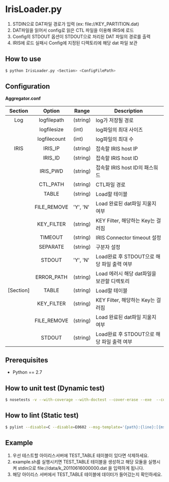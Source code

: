 # IrisLoader.py

1. STDIN으로 DAT파일 경로가 입력 (ex: file://KEY_PARTITION.dat)
2. DAT파일을 읽어서 config로 읽은 CTL 파일을 이용해 IRIS에 로드
3. Config의 STDOUT 옵션이 STDOUT으로 처리된 DAT 파일의 경로를 출력
4. IRIS에 로드 실패시 Config에 지정된 디렉토리에 해당 dat 파일 보관

## How to use
```Bash
$ python IrisLoader.py <Section> <ConfigFilePath>
```

## Configuration

**Aggregator.conf**

|Section|Option|Range|Description|
|:-------:|:------------:|----------|-------------------------------------------|
|Log      | logfilepath  |(string)  | log가 저장될 경로                         |
|         | logfilesize  |(int)     | log파일의 최대 사이즈                     |
|         | logfilecount |(int)     | log파일의 최대 수                         |
|IRIS     | IRIS_IP      |(string)  | 접속할 IRIS host IP                       |
|         | IRIS_ID      |(string)  | 접속할 IRIS host ID                       |
|         | IRIS_PWD     |(string)  | 접속할 IRIS host ID의 패스워드            |
|         | CTL_PATH     |(string)  | CTL파일 경로                              |
|         | TABLE        |(string)  | Load할 테이블                             |
|         | FILE_REMOVE  |'Y', 'N'  | Load 완료된 dat파일 지울지 여부           |
|         | KEY_FILTER   |(string)  | KEY Filter, 해당하는 Key는 걸러짐         |
|         | TIMEOUT      |(string)  | IRIS Connector timeout 설정               |
|         | SEPARATE     |(string)  | 구분자 설정                               |
|         | STDOUT       |'Y', 'N'  | Load완료 후 STDOUT으로 해당 파일 출력 여부|
|         | ERROR_PATH   |(string)  | Load 에러시 해당 dat파일을 보관할 디렉토리|
|[Section]| TABLE        |(string)  | Load할 테이블                             |
|         | KEY_FILTER   |(string)  | KEY Filter, 해당하는 Key는 걸러짐         |
|         | FILE_REMOVE  |(string)  | Load 완료된 dat파일 지울지 여부           |
|         | STDOUT       |(string)  | Load완료 후 STDOUT으로 해당 파일 출력 여부|

## Prerequisites
- Python == 2.7

## How to unit test (Dynamic test)
```Bash
$ nosetests -v --with-coverage --with-doctest --cover-erase --exe  --cover-package=. tests/*.py
```

## How to lint (Static test)
```Bash
$ pylint --disable=C --disable=E0602 --msg-template='{path}:{line}:[{msg_id}({symbol}),{obj}]{msg}' *.py
```

## Example
  1. 우선 테스트할 아이리스서버에 TEST_TABLE 테이블이 있다면 삭제하세요.
  2. example.sh를 실행시키면 TEST_TABLE 테이블을 생성하고 해당 모듈을 실행시켜 stdin으로 file://data/k_20110616000000.dat 을 입력하게 됩니다.
  3. 해당 아이리스 서버에서 TEST_TABLE 테이블에 데이터가 들어갔는지 확인하세요.
